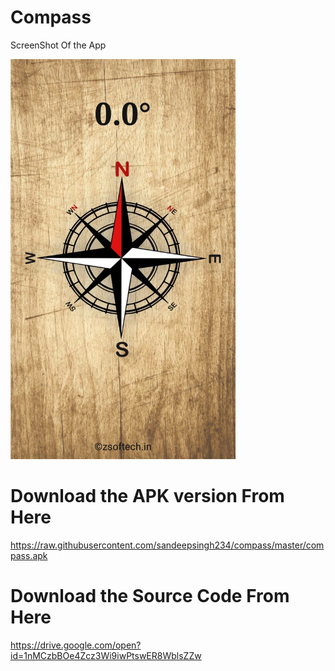 # Compass

ScreenShot Of the App

<img src="https://raw.githubusercontent.com/sandeepsingh234/compass/master/compass.jpeg" height="640" width="360">


# Download the APK version From Here
https://raw.githubusercontent.com/sandeepsingh234/compass/master/compass.apk

# Download the Source Code From Here
https://drive.google.com/open?id=1nMCzbBOe4Zcz3Wi9iwPtswER8WblsZZw


